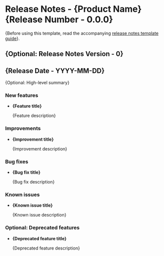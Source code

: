 # Release Notes - {Product Name} {Release Number - 0.0.0}

{Before using this template, read the accompanying [release notes template guide](release-notes-template-guide.md)}.

## {Optional: Release Notes Version - 0}
## {Release Date - YYYY-MM-DD}

{Optional: High-level summary}

### New features

- **{Feature title}**

  {Feature description}

### Improvements

- **{Improvement title}**

  {Improvement description}

### Bug fixes

- **{Bug fix title}**

  {Bug fix description}

### Known issues

- **{Known issue title}**

  {Known issue description}

### Optional: Deprecated features

- **{Deprecated feature title}**

  {Deprecated feature description}
